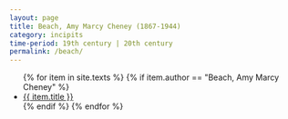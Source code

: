 ```yaml
---
layout: page
title: Beach, Amy Marcy Cheney (1867-1944)
category: incipits
time-period: 19th century | 20th century
permalink: /beach/
---
```


<ul class="texts">
    {% for item in site.texts %}
      {% if item.author == "Beach, Amy Marcy Cheney" %}
          <li class="text-title">
          <a href="{{ site.baseurl }}{{ item.url }}">
        {{ item.title }}
              </a>
    </li>
      {% endif %}
    {% endfor %}
</ul>
